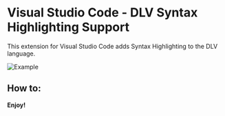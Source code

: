 # Visual Studio Code - DLV Syntax Highlighting Support

This extension for Visual Studio Code adds Syntax Highlighting to the DLV language.

![Example](../assets/example.png?raw=true)

## How to:


**Enjoy!**
